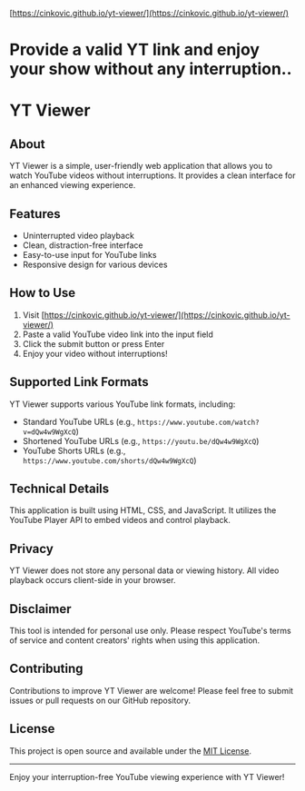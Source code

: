 [https://cinkovic.github.io/yt-viewer/](https://cinkovic.github.io/yt-viewer/)
# Provide a valid YT link and enjoy your show without any interruption..
#



# YT Viewer

## About

YT Viewer is a simple, user-friendly web application that allows you to watch YouTube videos without interruptions. It provides a clean interface for an enhanced viewing experience.

## Features

- Uninterrupted video playback
- Clean, distraction-free interface
- Easy-to-use input for YouTube links
- Responsive design for various devices

## How to Use

1. Visit [https://cinkovic.github.io/yt-viewer/](https://cinkovic.github.io/yt-viewer/)
2. Paste a valid YouTube video link into the input field
3. Click the submit button or press Enter
4. Enjoy your video without interruptions!

## Supported Link Formats

YT Viewer supports various YouTube link formats, including:
- Standard YouTube URLs (e.g., `https://www.youtube.com/watch?v=dQw4w9WgXcQ`)
- Shortened YouTube URLs (e.g., `https://youtu.be/dQw4w9WgXcQ`)
- YouTube Shorts URLs (e.g., `https://www.youtube.com/shorts/dQw4w9WgXcQ`)

## Technical Details

This application is built using HTML, CSS, and JavaScript. It utilizes the YouTube Player API to embed videos and control playback.

## Privacy

YT Viewer does not store any personal data or viewing history. All video playback occurs client-side in your browser.

## Disclaimer

This tool is intended for personal use only. Please respect YouTube's terms of service and content creators' rights when using this application.

## Contributing

Contributions to improve YT Viewer are welcome! Please feel free to submit issues or pull requests on our GitHub repository.

## License

This project is open source and available under the [MIT License](LICENSE).

---

Enjoy your interruption-free YouTube viewing experience with YT Viewer!

